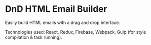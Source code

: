 # DnD HTML Email Builder

Easily build HTML emails with a drag and drop interface.

Technologies used: React, Redux, Firebase, Webpack, Gulp (for style compilation & task running).
